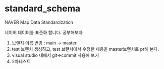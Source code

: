 # standard_schema
NAVER Map Data Standardization


네이버 데이터를 표준화 합니다.
공부해보자
1. 브랜치 이름 변경 : main -> master
2. test 브랜치 생성하고, test 브랜치에서 수정한 내용을 master브랜치로 pr해 본다.
3. visual studio 내에서 git->commit 사용해 보기
4. 2차테스트
